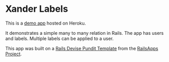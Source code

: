# Xander Labels
This is a [demo app](https://xander-labels.herokuapp.com/) hosted on Heroku.

It demonstrates a simple many to many relation in Rails. The app has users and labels. Multiple labels can be applied to a user.

This app was built on a [Rails Devise Pundit Template](https://github.com/RailsApps/rails-devise-pundit) from the [RailsApps Project](http://railsapps.github.io/).